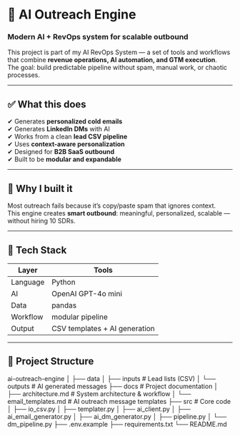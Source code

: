# 🚀 AI Outreach Engine  
### Modern AI + RevOps system for scalable outbound

This project is part of my AI RevOps System — a set of tools and workflows that combine **revenue operations, AI automation, and GTM execution**.  
The goal: build predictable pipeline without spam, manual work, or chaotic processes.

---

## ✅ What this does

✔ Generates **personalized cold emails**  
✔ Generates **LinkedIn DMs** with AI  
✔ Works from a clean **lead CSV pipeline**  
✔ Uses **context-aware personalization**  
✔ Designed for **B2B SaaS outbound**  
✔ Built to be **modular and expandable**  

---

## 🧠 Why I built it
Most outreach fails because it’s copy/paste spam that ignores context.  
This engine creates **smart outbound**: meaningful, personalized, scalable — without hiring 10 SDRs.

---

## 🔧 Tech Stack
| Layer | Tools |
|------|--------|
| Language | Python |
| AI | OpenAI GPT-4o mini |
| Data | pandas |
| Workflow | modular pipeline |
| Output | CSV templates + AI generation |

---

## 📂 Project Structure

ai-outreach-engine
│
├── data
│   ├── inputs              # Lead lists (CSV)
│   └── outputs             # AI generated messages
├── docs                    # Project documentation
│   ├── architecture.md     # System architecture & workflow
│   └── email_templates.md  # AI outreach message templates
├── src                     # Core code
│   ├── io_csv.py
│   ├── templater.py
│   ├── ai_client.py
│   ├── ai_email_generator.py
│   ├── ai_dm_generator.py
│   ├── pipeline.py
│   └── dm_pipeline.py
├── .env.example
├── requirements.txt
└── README.md
